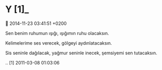 Y [1]_
======

:date: 2014-11-23 03:41:51 +0200

Sen benim ruhumun ışığı, ışığımın ruhu olacaksın.

Kelimelerime ses verecek, gölgeyi aydınlatacaksın.

Sis seninle dağılacak, yağmur seninle inecek, şemsiyemi sen tutacaksın.

.. [1]
   2011-03-08 01:03:06
